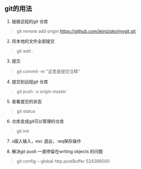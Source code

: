 ## git的用法

1. 链接远程的git 仓库
> git remote add origin https://github.com/leinizisky/mygit.git

2. 将本地的文件全部提交
> git add .

3. 提交
> git commit -m "这里是提交注释"

4. 提交到远程git 仓库
> git push -u origin master

5. 查看提交的状态
> git status

6. 仓库变成git可以管理的仓库
> git init 

7. s插入输入，esc 退出，:wq保存操作

8. 解决git push 一直停留在writing objects 的问题
> git config --global http.postBuffer 524288000


